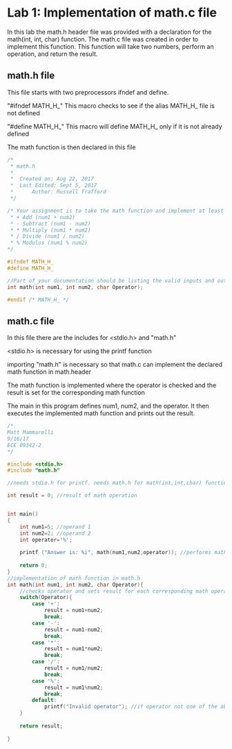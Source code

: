 # Lab 1: Implementation of math.c file
In this lab the math.h header file was provided with a declaration for the math(int, int, char) function. The math.c file was created in order to implement this function. This function will take two numbers, perform an operation, and return the result.

## math.h file
This file starts with two preprocessors ifndef and define.

"#ifndef MATH_H_"
This macro checks to see if the alias MATH_H_ file is not defined

"#define MATH_H_"
This macro will define MATH_H_ only if it is not already defined

The math function is then declared in this file

```c
/*
 * math.h
 *
 *  Created on: Aug 22, 2017
 * 	Last Edited: Sept 5, 2017
 *      Author: Russell Trafford
 */

/* Your assignment is to take the math function and implement at least the following functions:
 * + Add (num1 + num2)
 * - Subtract (num1 - num2)
 * * Multiply (num1 * num2)
 * / Divide (num1 / num2)
 * % Modulus (num1 % num2)
*/

#ifndef MATH_H_
#define MATH_H_

//Part of your documentation should be listing the valid inputs and outputs for the functions you create.
int math(int num1, int num2, char Operator);

#endif /* MATH_H_ */
```

## math.c file
In this file there are the includes for <stdio.h> and "math.h"

<stdio.h> is necessary for using the printf function

importing "math.h" is necessary so that math.c can implement the declared math function in math.header

The math function is implemented where the operator is checked and the result is set for the corresponding math function

The main in this program defines num1, num2, and the operator. It then executes the implemented math function and prints out the result.

```c
/*
Matt Mammarelli
9/16/17
ECE 09342-2
*/

#include <stdio.h>
#include "math.h"

//needs stdio.h for printf. needs math.h for math(int,int,char) function

int result = 0; //result of math operation


int main()
{
	int num1=5; //operand 1
	int num2=2; //operand 2
	int operator='%'; 
	
	printf ("Answer is: %i", math(num1,num2,operator)); //performs math operation and prints result
	
	return 0;
}
//implementation of math function in math.h
int math(int num1, int num2, char Operator){
	//checks operator and sets result for each corresponding math operation
	switch(Operator){
		case '+':
			result = num1+num2;
			break;
		case '-':
			result = num1-num2;
			break;
		case '*':
			result = num1*num2;
			break;
		case '/':
			result = num1/num2;
			break;
		case '%':
			result = num1%num2;
			break;
		default:
			printf("Invalid operator");	//if operator not one of the above, prints invalid operator
	}
	
	return result;
	
} 
```
